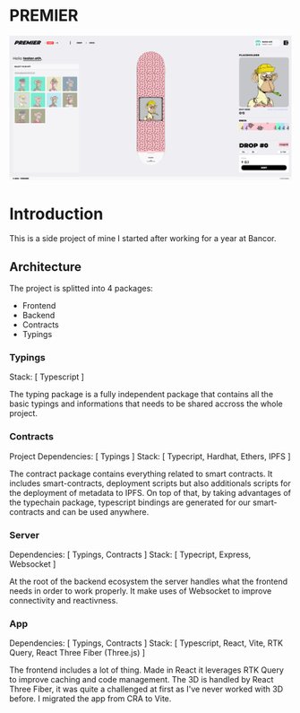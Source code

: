 # PREMIER

![Image Demo](resources/image-demo.png)

# Introduction

This is a side project of mine I started after working for a year at Bancor.

## Architecture

The project is splitted into 4 packages:

- Frontend
- Backend
- Contracts
- Typings

### Typings

Stack: [ Typescript ]

The typing package is a fully independent package that contains all the basic typings and informations that needs to be shared accross the whole project.

### Contracts

Project Dependencies: [ Typings ]
Stack: [ Typecript, Hardhat, Ethers, IPFS ]

The contract package contains everything related to smart contracts. It includes smart-contracts, deployment scripts but also additionals scripts for the deployment of metadata to IPFS. On top of that, by taking advantages of the typechain package, typescript bindings are generated for our smart-contracts and can be used anywhere.

### Server

Dependencies: [ Typings, Contracts ]
Stack: [ Typecript, Express, Websocket ]

At the root of the backend ecosystem the server handles what the frontend needs in order to work properly. It make uses of Websocket to improve connectivity and reactivness.

### App

Dependencies: [ Typings, Contracts ]
Stack: [ Typescript, React, Vite, RTK Query, React Three Fiber (Three.js) ]

The frontend includes a lot of thing. Made in React it leverages RTK Query to improve caching and code management. The 3D is handled by React Three Fiber, it was quite a challenged at first as I've never worked with 3D before. I migrated the app from CRA to Vite.
